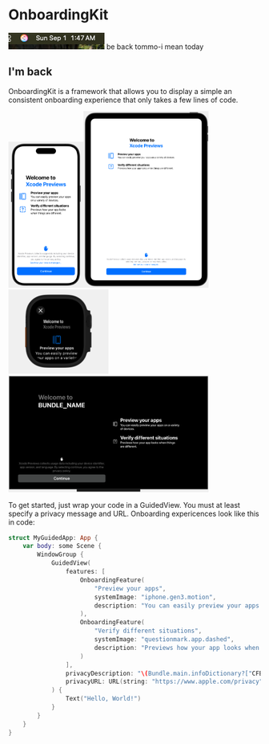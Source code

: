 # OnboardingKit

![be back soon](/.github/its_2am.png)
be back tommo-i mean today

## I'm back
OnboardingKit is a framework that allows you to display a simple an
consistent onboarding experience that only takes a few lines of code.

<img src=".github/iphone.png" width=150 /><img src=".github/ipad.png" width=250/><img src=".github/watch.png" width=200 /><img src=".github/tv.png" width=400 />

To get started, just wrap your code in a GuidedView. You must at least specify a privacy message and URL.
Onboarding expericences look like this in code:
```swift
struct MyGuidedApp: App {
    var body: some Scene {
        WindowGroup {
            GuidedView(
                features: [
                    OnboardingFeature(
                        "Preview your apps",
                        systemImage: "iphone.gen3.motion",
                        description: "You can easily preview your apps on a variety of devices."
                    ),
                    OnboardingFeature(
                        "Verify different situations",
                        systemImage: "questionmark.app.dashed",
                        description: "Previews how your app looks when things are different."
                    )
                ],
                privacyDescription: "\(Bundle.main.infoDictionary?["CFBundleDisplayName"] as? String ?? "BUNDLE_NAME") does not use your data in any way throughout usage.",
                privacyURL: URL(string: "https://www.apple.com/privacy")!
            ) {
                Text("Hello, World!")
            }
        }
    }
}
```
